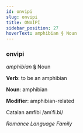```yaml
---
id: onvipi
slug: onvipi
title: ONVİPİ
sidebar_position: 27
hoverText: amphibian § Noun
---
```


### onvipi

*amphibian* **§** Noun

**Verb**: to be an amphibian

**Noun**: amphibian

**Modifier**: amphibian-related

Catalan amfibi /amˈfi.bi/

*Romance Language Family*